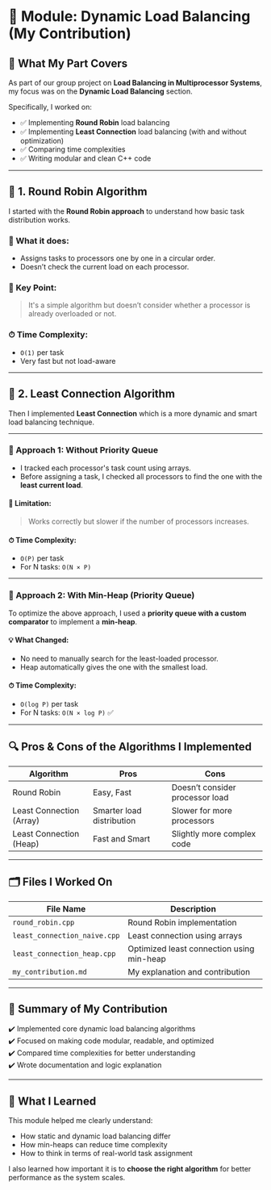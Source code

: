 # 🔧 Module: Dynamic Load Balancing (My Contribution)

## 🧠 What My Part Covers

As part of our group project on **Load Balancing in Multiprocessor Systems**, my focus was on the **Dynamic Load Balancing** section.

Specifically, I worked on:
- ✅ Implementing **Round Robin** load balancing
- ✅ Implementing **Least Connection** load balancing (with and without optimization)
- ✅ Comparing time complexities
- ✅ Writing modular and clean C++ code

---

## 📌 1. Round Robin Algorithm

I started with the **Round Robin approach** to understand how basic task distribution works.

### 🔹 What it does:
- Assigns tasks to processors one by one in a circular order.
- Doesn’t check the current load on each processor.

### 🧠 Key Point:
> It's a simple algorithm but doesn’t consider whether a processor is already overloaded or not.

### ⏱ Time Complexity:
- `O(1)` per task
- Very fast but not load-aware

---

## 📌 2. Least Connection Algorithm

Then I implemented **Least Connection** which is a more dynamic and smart load balancing technique.

---

### 🔹 Approach 1: Without Priority Queue
- I tracked each processor's task count using arrays.
- Before assigning a task, I checked all processors to find the one with the **least current load**.

#### 🧠 Limitation:
> Works correctly but slower if the number of processors increases.

#### ⏱ Time Complexity:
- `O(P)` per task  
- For N tasks: `O(N × P)`

---

### 🔹 Approach 2: With Min-Heap (Priority Queue)
To optimize the above approach, I used a **priority queue with a custom comparator** to implement a **min-heap**.

#### 💡 What Changed:
- No need to manually search for the least-loaded processor.
- Heap automatically gives the one with the smallest load.

#### ⏱ Time Complexity:
- `O(log P)` per task  
- For N tasks: `O(N × log P)` ✅

---

## 🔍 Pros & Cons of the Algorithms I Implemented

| Algorithm                  | Pros                                 | Cons                                   |
|---------------------------|--------------------------------------|----------------------------------------|
| Round Robin               | Easy, Fast                           | Doesn’t consider processor load        |
| Least Connection (Array)  | Smarter load distribution            | Slower for more processors             |
| Least Connection (Heap)   | Fast and Smart                       | Slightly more complex code             |

---

## 🗂 Files I Worked On

| File Name                    | Description                                        |
|-----------------------------|----------------------------------------------------|
| `round_robin.cpp`           | Round Robin implementation                        |
| `least_connection_naive.cpp`| Least connection using arrays                     |
| `least_connection_heap.cpp` | Optimized least connection using min-heap         |
| `my_contribution.md` | My explanation and contribution         |

---

## 📌 Summary of My Contribution

✔️ Implemented core dynamic load balancing algorithms  
✔️ Focused on making code modular, readable, and optimized  
✔️ Compared time complexities for better understanding  
✔️ Wrote documentation and logic explanation

---

## 🧠 What I Learned

This module helped me clearly understand:
- How static and dynamic load balancing differ
- How min-heaps can reduce time complexity
- How to think in terms of real-world task assignment

I also learned how important it is to **choose the right algorithm** for better performance as the system scales.

